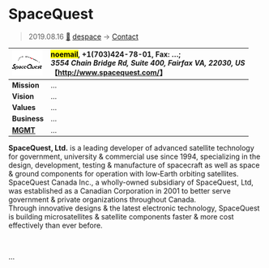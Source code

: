 # SpaceQuest
> 2019.08.16 [🚀](../../index/index.md) [despace](../index.md) → [Contact](../contact.md)

|[![](../f/con/s/spacequest_logo1_thumb.png)](../f/con/s/spacequest_logo1.png)|<mark>noemail</mark>, +1(703)424-78-01, Fax: …;<br> *3554 Chain Bridge Rd, Suite 400, Fairfax VA, 22030, US*<br> 【<http://www.spacequest.com/>】|
|:--|:--|
|**Mission**|…|
|**Vision**|…|
|**Values**|…|
|**Business**|…|
|**[MGMT](../mgmt.md)**|…|

**SpaceQuest, Ltd.** is a leading developer of advanced satellite technology for government, university & commercial use since 1994, specializing in the design, development, testing & manufacture of spacecraft as well as space & ground components for operation with low‑Earth orbiting satellites.  
SpaceQuest Canada Inc., a wholly-owned subsidiary of SpaceQuest, Ltd, was established as a Canadian Corporation in 2001 to better serve government & private organizations throughout Canada.  
Through innovative designs & the latest electronic technology, SpaceQuest is building microsatellites & satellite components faster & more cost effectively than ever before.


<p style="page-break-after:always"> </p>

…

